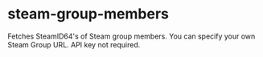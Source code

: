 # steam-group-members
Fetches SteamID64's of Steam group members. You can specify your own Steam Group URL. API key not required.

